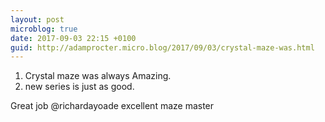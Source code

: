 ```yaml
---
layout: post
microblog: true
date: 2017-09-03 22:15 +0100
guid: http://adamprocter.micro.blog/2017/09/03/crystal-maze-was.html
---
```

1. Crystal maze was always Amazing.
2. new series is just as good.

Great job @richardayoade excellent maze master 
